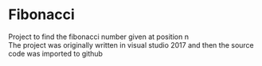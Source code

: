 # Fibonacci
Project to find the fibonacci number given at position n
<br>The project was originally written in visual studio 2017 and then the source code was imported to github
